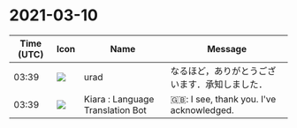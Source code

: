 # 2021-03-10

|Time (UTC)|Icon|Name|Message|
|---|---|---|---|
|03:39|![](https://avatars.slack-edge.com/2021-03-09/1837767426851_d7e622f513bcc27b7e82_72.jpg)|urad|なるほど，ありがとうございます．承知しました．|
|03:39|![](https://avatars.slack-edge.com/2021-03-01/1807880975282_5c8ad89e782096649baa_72.png)|Kiara : Language Translation Bot|🇬🇧: I see, thank you. I've acknowledged.|
